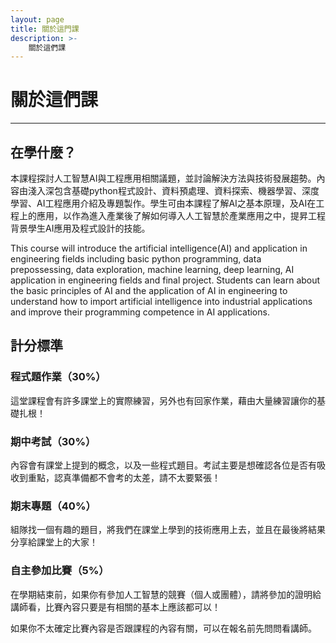 ```yaml
---
layout: page
title: 關於這門課
description: >-
    關於這們課
---
```


# 關於這們課

---

## 在學什麼？

本課程探討人工智慧AI與工程應用相關議題，並討論解決方法與技術發展趨勢。內容由淺入深包含基礎python程式設計、資料預處理、資料探索、機器學習、深度學習、AI工程應用介紹及專題製作。學生可由本課程了解AI之基本原理，及AI在工程上的應用，以作為進入產業後了解如何導入人工智慧於產業應用之中，提昇工程背景學生AI應用及程式設計的技能。

This course will introduce the artificial intelligence(AI) and application in engineering fields including basic python programming, data prepossessing, data exploration, machine learning, deep learning, AI application in engineering fields and final project. Students can learn about the basic principles of AI and the application of AI in engineering to understand how to import artificial intelligence into industrial applications and improve their programming competence in AI applications.

## 計分標準

### 程式題作業（30%）

這堂課程會有許多課堂上的實際練習，另外也有回家作業，藉由大量練習讓你的基礎扎根！

### 期中考試（30%）

內容會有課堂上提到的概念，以及一些程式題目。考試主要是想確認各位是否有吸收到重點，認真準備都不會考的太差，請不太要緊張！

### 期末專題（40%）

組隊找一個有趣的題目，將我們在課堂上學到的技術應用上去，並且在最後將結果分享給課堂上的大家！

### 自主參加比賽（5%）

在學期結束前，如果你有參加人工智慧的競賽（個人或團體），請將參加的證明給講師看，比賽內容只要是有相關的基本上應該都可以！

如果你不太確定比賽內容是否跟課程的內容有關，可以在報名前先問問看講師。
